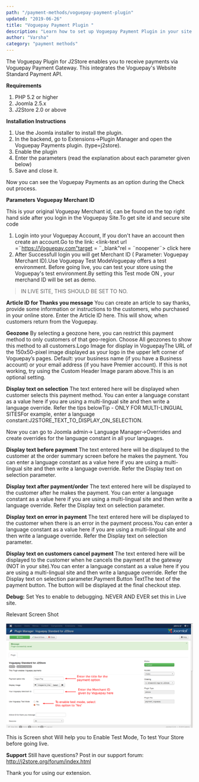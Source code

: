```yaml
---
path: "/payment-methods/voguepay-payment-plugin"
updated: "2019-06-26"
title: "Voguepay Payment Plugin "
description: "Learn how to set up Voguepay Payment Plugin in your site."
author: "Varsha"
category: "payment methods"
---
```


The Voguepay Plugin for J2Store enables you to receive    payments via Voguepay Payment Gateway. This integrates   the Voguepay's Website Standard Payment API.

**Requirements**
1. PHP 5.2 or higher
2. Joomla 2.5.x
3. J2Store 2.0 or above

**Installation Instructions**
1. Use the Joomla installer to install the plugin.
2. In the backend, go to Extensions->Plugin Manager and open the Voguepay Payments plugin. (type=j2store).
3. Enable the plugin
4. Enter the parameters (read the explanation about each parameter given below)
5. Save and close it.


Now you can see the Voguepay Payments as an option during the Check out process.

**Parameters**
**Voguepay Merchant ID**

This is your original Voguepay Merchant id, can be found on the top right hand side after you login in the Voguepay Site.To get site id and secure site code

1. Login into your Voguepay Account, If you don't have an account then create an account.Go to the link:  <link-text url =¨https://Voguepay.com"target = ¨_blank"rel = ¨noopener¨> click here </link-text>
2. After Successfull login you will get  Merchant ID ( Parameter: Voguepay Merchant ID).Use Voguepay Test ModeVoguepay offers a test environment. Before going live, you can test your store using the Voguepay's test environment.By setting this Test mode ON ,  your merchand ID will be set as demo.


> IN LIVE SITE, THIS SHOULD BE SET TO NO.

**Article ID for Thanks you message**
You can create an article to say thanks, provide some information or instructions to the customers, who purchased in your online store. Enter the Article ID here. This will show, when customers return from the Voguepay.

**Geozone**
By selecting a geozone here, you can restrict this payment method to only customers of that geo-region. Choose All geozones to show this method to all customers.Logo Image for display in VoguepayThe URL of the 150x50-pixel image displayed as your logo in the upper left corner of Voguepay’s pages. Default: your business name (if you have a Business account) or your email address (if you have Premier account). If this is not working, try using the Custom Header Image param above.This is an optional setting.

**Display text on selection**
The text entered here will be displayed when customer selects this payment method. You can enter a language constant as a value here if you are using a multi-lingual site and then write a language override. Refer the tips belowTip - ONLY FOR MULTI-LINGUAL SITESFor example, enter a language constant:J2STORE_TEXT_TO_DISPLAY_ON_SELECTION.

Now you can go to Joomla admin-> Language Manager->Overrides and create overrides for the language constant in all your languages.

**Display text before payment**
The text entered here will be displayed to the customer at the order summary screen before he makes the payment. You can enter a language constant as a value here if you are using a multi-lingual site and then write a language override. Refer the Display text on selection parameter.

**Display text after payment/order**
The text entered here will be displayed to the customer after he makes the payment. You can enter a language constant as a value here if you are using a multi-lingual site and then write a language override. Refer the Display text on selection parameter.

**Display text on error in payment**
The text entered here will be displayed to the customer when there is an error in the payment process.You can enter a language constant as a value here if you are using a multi-lingual site and then write a language override. Refer the Display text on selection parameter.

**Display text on customers cancel payment** 
The text entered here will be displayed to the customer when he cancels the payment at the gateway (NOT in your site).You can enter a language constant as a value here if you are using a multi-lingual site and then write a language override. Refer the Display text on selection parameter.Payment Button TextThe text of the payment button. The button will be displayed at the final checkout step.

**Debug:**
Set  Yes to enable to debugging. NEVER AND EVER set this in Live site.

Relevant Screen Shot

![voguepay](https://raw.githubusercontent.com/j2store/doc-images/master/payment-methods/voguepay-payment-plugin/paymenvoguepay.png)

This is Screen shot Will help you to Enable Test Mode, To test Your Store before going live.

**Support**
Still have questions?  Post in our support forum: http://j2store.org/forum/index.html

Thank you for using our extension.

